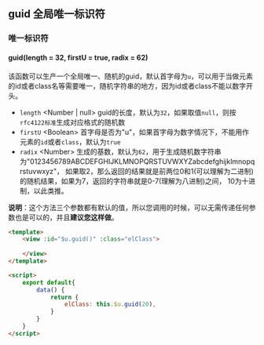 ## guid 全局唯一标识符

<demo-model url="/pages/library/guid/index"></demo-model>


### 唯一标识符

#### guid(length = 32, firstU = true, radix = 62)

该函数可以生产一个全局唯一、随机的guid，默认首字母为`u`，可以用于当做元素的id或者class名等需要唯一，随机字符串的地方，因为id或者class不能以数字开头。

- `length` <Number | null\> guid的长度，默认为`32`，如果取值`null`，则按`rfc4122标准`生成对应格式的随机数
- `firstU` <Boolean\> 首字母是否为"u"，如果首字母为数字情况下，不能用作元素的`id`或者`class`，默认为`true`
- `radix` <Number\> 生成的基数，默认为`62`，用于生成随机数字符串为"0123456789ABCDEFGHIJKLMNOPQRSTUVWXYZabcdefghijklmnopqrstuvwxyz"，
如果取2，那么返回的结果就是前两位0和1(可以理解为二进制)的随机结果，如果为7，返回的字符串就是0-7(理解为八进制)之间，
10为十进制，以此类推。

**说明**：这个方法三个参数都有默认的值，所以您调用的时候，可以无需传递任何参数也是可以的，并且**建议您这样做**。

```html
<template>
	<view :id="$u.guid()" :class="elClass">
		
	</view>
</template>

<script>
	export default{
		data() {
			return {
				elClass: this.$u.guid(20),
			}
		}
	}
</script>
```